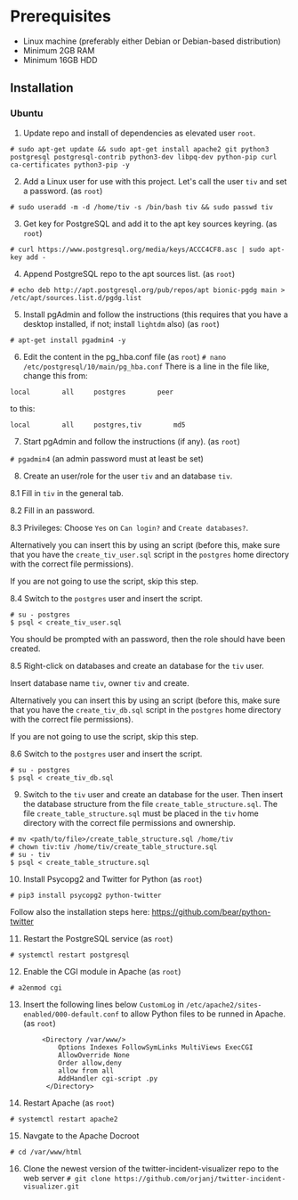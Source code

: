 # Prerequisites

* Linux machine (preferably either Debian or Debian-based distribution)
* Minimum 2GB RAM
* Minimum 16GB HDD

Installation
---------------
### Ubuntu
1. Update repo and install of dependencies as elevated user ``root``.

``# sudo apt-get update && sudo apt-get install apache2 git python3 postgresql postgresql-contrib python3-dev libpq-dev python-pip curl ca-certificates python3-pip -y``

2. Add a Linux user for use with this project. Let's call the user ``tiv`` and set a password. (as ``root``)

``# sudo useradd -m -d /home/tiv -s /bin/bash tiv && sudo passwd tiv``

3. Get key for PostgreSQL and add it to the apt key sources keyring. (as ``root``)

``# curl https://www.postgresql.org/media/keys/ACCC4CF8.asc | sudo apt-key add -``

4. Append PostgreSQL repo to the apt sources list. (as ``root``)

``# echo deb http://apt.postgresql.org/pub/repos/apt bionic-pgdg main > /etc/apt/sources.list.d/pgdg.list``

5. Install pgAdmin and follow the instructions (this requires that you have a desktop installed, if not; install `lightdm` also) (as ``root``)

``# apt-get install pgadmin4 -y``

6. Edit the content in the pg_hba.conf file (as ``root``)
``# nano /etc/postgresql/10/main/pg_hba.conf``
There is a line in the file like, change this from:

```local		all		postgres		peer```

to this:

```local		all		postgres,tiv		md5```

7. Start pgAdmin and follow the instructions (if any). (as ``root``)

``# pgadmin4`` (an admin password must at least be set)

8. Create an user/role for the user `tiv` and an database `tiv`.

8.1 Fill in `tiv` in the general tab.

8.2 Fill in an password.

8.3 Privileges: Choose `Yes` on `Can login?` and `Create databases?`.


Alternatively you can insert this by using an script (before this, make sure that you have the `create_tiv_user.sql` script in the `postgres` home directory with the correct file permissions).

If you are not going to use the script, skip this step.

8.4 Switch to the `postgres` user and insert the script.

```
# su - postgres
$ psql < create_tiv_user.sql
```

You should be prompted with an password, then the role should have been created.

8.5 Right-click on databases and create an database for the `tiv` user.

Insert database name `tiv`, owner `tiv` and create.


Alternatively you can insert this by using an script (before this, make sure that you have the `create_tiv_db.sql` script in the `postgres` home directory with the correct file permissions).

If you are not going to use the script, skip this step.

8.6 Switch to the `postgres` user and insert the script.

```
# su - postgres
$ psql < create_tiv_db.sql
```

9. Switch to the `tiv` user and create an database for the user. Then insert the database structure from the file `create_table_structure.sql`. The file `create_table_structure.sql` must be placed in the `tiv` home directory with the correct file permissions and ownership.

```
# mv <path/to/file>/create_table_structure.sql /home/tiv
# chown tiv:tiv /home/tiv/create_table_structure.sql
# su - tiv
$ psql < create_table_structure.sql
```

10. Install Psycopg2 and Twitter for Python (as ``root``)

``# pip3 install psycopg2 python-twitter``

Follow also the installation steps here: https://github.com/bear/python-twitter

11. Restart the PostgreSQL service (as ``root``)

``# systemctl restart postgresql``

12. Enable the CGI module in Apache (as ``root``)

``# a2enmod cgi``

13. Insert the following lines below ``CustomLog`` in ``/etc/apache2/sites-enabled/000-default.conf`` to allow Python files to be runned in Apache. (as ``root``)

```
        <Directory /var/www/>
            Options Indexes FollowSymLinks MultiViews ExecCGI
            AllowOverride None
            Order allow,deny
            allow from all
            AddHandler cgi-script .py
         </Directory>
```

14. Restart Apache (as ``root``)

``# systemctl restart apache2``

15. Navgate to the Apache Docroot

``# cd /var/www/html``

16. Clone the newest version of the twitter-incident-visualizer repo to the web server
``# git clone https://github.com/orjanj/twitter-incident-visualizer.git``
